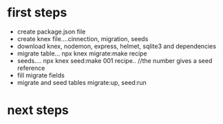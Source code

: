 # first steps
- create package.json file
- create knex file....cinnection, migration, seeds
- download knex, nodemon, express, helmet, sqlite3 and dependencies
- migrate table... npx knex migrate:make recipe
- seeds.... npx knex seed:make 001 recipe.. //the number gives a seed reference
- fill migrate fields
- migrate and seed tables migrate:up, seed:run


# next steps
